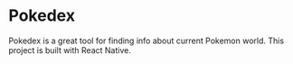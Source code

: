 # Pokedex
Pokedex is a great tool for finding info about current Pokemon world. This project is built with React Native.

